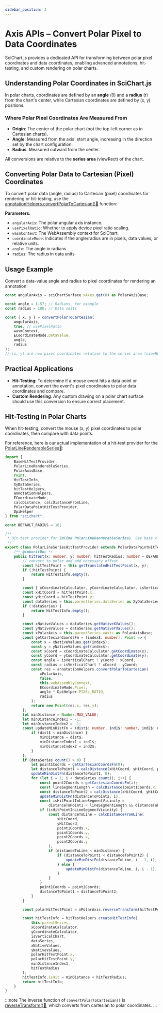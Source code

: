 ```yaml
---
sidebar_position: 2
---
```


# Axis APIs – Convert Polar Pixel to Data Coordinates

SciChart.js provides a dedicated API for transforming between polar pixel coordinates and data coordinates, enabling advanced annotations, hit-testing, and custom rendering on polar charts.

## Understanding Polar Coordinates in SciChart.js

In polar charts, coordinates are defined by an **angle** (θ) and a **radius** (r) from the chart's center, while Cartesian coordinates are defined by (x, y) positions.

### Where Polar Pixel Coordinates Are Measured From

- **Origin**: The center of the polar chart (not the top-left corner as in Cartesian charts).
- **Angle**: Measured from the axis' start angle, increasing in the direction set by the chart configuration.
- **Radius**: Measured outward from the center.

All conversions are relative to the **series area** (viewRect) of the chart.

## Converting Polar Data to Cartesian (Pixel) Coordinates

To convert polar data (angle, radius) to Cartesian (pixel) coordinates for rendering or hit-testing, use the [annotationHelpers.convertPolarToCartesian():blue_book:](https://www.scichart.com/documentation/js/v4/typedoc/index.html#annotationhelpers.convertpolartocartesian) function:

**Parameters:**
- `angularAxis`: The polar angular axis instance.
- `usePixelRatio`: Whether to apply device pixel ratio scaling.
- `wasmContext`: The WebAssembly context for SciChart.
- `coordinateMode`: Indicates if the angle/radius are in pixels, data values, or relative units.
- `angle`: The angle in radians
- `radius`: The radius in data units

## Usage Example

Convert a data-value angle and radius to pixel coordinates for rendering an annotation:

```ts
const angularAxis = sciChartSurface.xAxes.get(0) as PolarAxisBase;

const angle = 1.57; // Radians, for example
const radius = 100; // Data units

const { x, y } = convertPolarToCartesian(
    angularAxis,
    true, // usePixelRatio
    wasmContext,
    ECoordinateMode.DataValue,
    angle,
    radius
);
// (x, y) are now pixel coordinates relative to the series area (viewRect)
```

## Practical Applications

- **Hit-Testing**: To determine if a mouse event hits a data point or annotation, convert the event's pixel coordinates to polar data coordinates and compare.
- **Custom Rendering**: Any custom drawing on a polar chart surface should use this conversion to ensure correct placement.

## Hit-Testing in Polar Charts

When hit-testing, convert the mouse (x, y) pixel coordinates to polar coordinates, then compare with data points.

For reference, here is our actual implementation of a hit-test provider for the [PolarLineRenderableSeries:blue_book:](https://www.scichart.com/documentation/js/current/typedoc/classes/polarlinerenderableseries.html):

```ts showLineNumbers {48-55,101}
import { 
    BaseHitTestProvider,
    PolarLineRenderableSeries,
    PolarAxisBase,
    Point,
    HitTestInfo,
    XyDataSeries,
    hitTestHelpers,
    annotationHelpers,
    ECoordinateMode,
    calcDistance, calcDistanceFromLine,
    PolarDataPointHitTestProvider,
    DpiHelper 
} from "scichart";

const DEFAULT_RADIUS = 10;

/**
 * Hit-test provider for {@link PolarLineRenderableSeries}. See base class {@link BaseHitTestProvider} for further info
 */
export class PolarLineSeriesHitTestProvider extends PolarDataPointHitTestProvider {
    /** @inheritDoc */
    public hitTest(x: number, y: number, hitTestRadius: number = DEFAULT_RADIUS): HitTestInfo {
        // convert to polar and add necessary offset
        const hitTestPoint = this.getTranslatedHitTestPoint(x, y);
        if (!hitTestPoint) {
            return HitTestInfo.empty();
        }

        const { xCoordinateCalculator, yCoordinateCalculator, isVerticalChart } = this.currentRenderPassData;
        const xHitCoord = hitTestPoint.x;
        const yHitCoord = hitTestPoint.y;
        const dataSeries = this.parentSeries.dataSeries as XyDataSeries;
        if (!dataSeries) {
            return HitTestInfo.empty();
        }

        const xNativeValues = dataSeries.getNativeXValues();
        const yNativeValues = dataSeries.getNativeYValues();
        const xPolarAxis = this.parentSeries.xAxis as PolarAxisBase;
        const getCartesianCoordsFn = (index$: number): Point => {
            const x = xNativeValues.get(index$);
            const y = yNativeValues.get(index$);
            const xCoord = xCoordinateCalculator.getCoordinate(x);
            const yCoord = yCoordinateCalculator.getCoordinate(y);
            const angle = isVerticalChart ? yCoord : xCoord;
            const radius = isVerticalChart ? xCoord : yCoord;
            const res = annotationHelpers.convertPolarToCartesian(
                xPolarAxis,
                false,
                this.webAssemblyContext,
                ECoordinateMode.Pixel,
                angle * DpiHelper.PIXEL_RATIO,
                radius
            );
            return new Point(res.x, res.y);
        };
        let minDistance = Number.MAX_VALUE;
        let minDistanceIndex1 = -1;
        let minDistanceIndex2 = -1;
        const updateMinDistFn = (dist$: number, ind1$: number, ind2$: number = -1) => {
            if (dist$ < minDistance) {
                minDistance = dist$;
                minDistanceIndex1 = ind1$;
                minDistanceIndex2 = ind2$;
            }
        };
        if (dataSeries.count() > 0) {
            let point1Coords = getCartesianCoordsFn(0);
            let distanceToPoint1 = calcDistance(xHitCoord, yHitCoord, point1Coords.x, point1Coords.y);
            updateMinDistFn(distanceToPoint1, 0);
            for (let i = 1; i < dataSeries.count(); i++) {
                const point2Coords = getCartesianCoordsFn(i);
                const lineSegmentLength = calcDistance(point1Coords.x, point1Coords.y, point2Coords.x, point2Coords.y);
                const distanceToPoint2 = calcDistance(xHitCoord, yHitCoord, point2Coords.x, point2Coords.y);
                updateMinDistFn(distanceToPoint2, i);
                const isHitPointInLineSegmentVicinity =
                    distanceToPoint1 < lineSegmentLength && distanceToPoint2 < lineSegmentLength;
                if (isHitPointInLineSegmentVicinity) {
                    const distanceToLine = calcDistanceFromLine(
                        xHitCoord,
                        yHitCoord,
                        point1Coords.x,
                        point1Coords.y,
                        point2Coords.x,
                        point2Coords.y
                    );
                    if (distanceToLine < minDistance) {
                        if (distanceToPoint1 < distanceToPoint2) {
                            updateMinDistFn(distanceToLine, i - 1, i);
                        } else {
                            updateMinDistFn(distanceToLine, i, i - 1);
                        }
                    }
                }
                point1Coords = point2Coords;
                distanceToPoint1 = distanceToPoint2;
            }
        }

        const polarHitTestPoint = xPolarAxis.reverseTransform(hitTestPoint.x, hitTestPoint.y);

        const hitTestInfo = hitTestHelpers.createHitTestInfo(
            this.parentSeries,
            xCoordinateCalculator,
            yCoordinateCalculator,
            isVerticalChart,
            dataSeries,
            xNativeValues,
            yNativeValues,
            polarHitTestPoint.x,
            polarHitTestPoint.y,
            minDistanceIndex1,
            hitTestRadius
        );
        hitTestInfo.isHit = minDistance < hitTestRadius;
        return hitTestInfo;
    }
}
```

:::note
The inverse function of `convertPolarToCartesian()` is [reverseTransform():blue_book:](https://www.scichart.com/documentation/js/v4/typedoc/classes/polaraxisbase.html#reversetransform), which converts from cartesian to polar coordinates.
:::